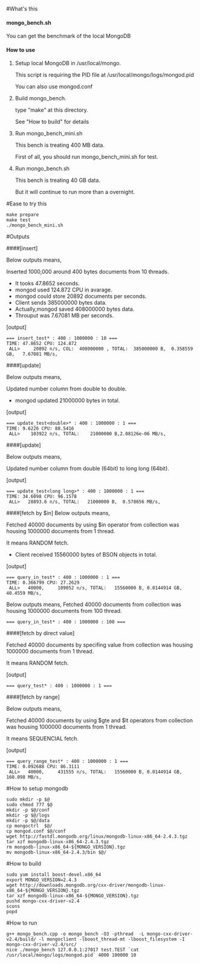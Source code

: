 #What's this
#### mongo_bench.sh

   You can get the benchmark of the local MongoDB

#### How to use

   1. Setup local MongoDB in /usr/local/mongo.

       This script is requiring the PID file at /usr/local/mongo/logs/mongod.pid

       You can also use mongod.conf

   2. Build mongo_bench.

       type "make" at this directory.

       See "How to build" for details

   3. Run mongo_bench_mini.sh

       This bench is treating 400 MB data.

       First of all, you should run mongo_bench_mini.sh for test.

   4. Run mongo_bench.sh

       This bench is treating 40 GB data.

       But it will continue to run more than a overnight.

#Ease to try this

    make prepare
    make test
    ./mongo_bench_mini.sh


#Outputs

####[insert]

 Below outputs means,

  Inserted 1000,000 around 400 bytes documents from 10 threads.

  - It tooks 47.8652 seconds.
  - mongod used 124.872 CPU in avarage.
  - mongod could store 20892 documents per seconds.
  - Client sends 385000000 bytes data.
  - Actually,mongod saved 408000000 bytes data.
  - Throuput was 7.67081 MB per seconds.

[output]
 
    === insert_test* : 400 : 1000000 : 10 ===
    TIME: 47.8652 CPU: 124.872
     ALL>     20892 n/s, COL:  408000000 , TOTAL:  385000000 B,  0.358559 GB,   7.67081 MB/s,

####[update]

 Below outputs means,

  Updated number column from double to double.

  - mongod updated 21000000 bytes in total.

[output]

    === update_test<double>* : 400 : 1000000 : 1 ===
    TIME: 9.6226 CPU: 88.5416
     ALL>    103922 n/s, TOTAL:    21000000 B,2.08126e-06 MB/s,

####[update]

 Below outputs means,

  Updated number column from double (64bit) to long long (64bit).

[output]

    === update_test<long long>* : 400 : 1000000 : 1 ===
    TIME: 34.6098 CPU: 96.1578
     ALL>   28893.6 n/s, TOTAL:   21000000 B,  0.578656 MB/s,


####[fetch by $in]
 Below outputs means,

  Fetched 40000 documents by using $in operator from collection was housing 1000000 documents from 1 thread.

   It means RANDOM fetch.

  - Client received 15560000 bytes of BSON objects in total.

[output]

    === query_in_test* : 400 : 1000000 : 1 ===
    TIME: 0.366799 CPU: 27.2629
     ALL>   40000,     109052 n/s, TOTAL:   15560000 B, 0.0144914 GB,   40.4559 MB/s,

 Below outputs means,
  Fetched 40000 documents from collection was housing 1000000 documents from 100 thread.

    === query_in_test* : 400 : 1000000 : 100 ===

####[fetch by direct value]

  Fetched 40000 documents by specifing value from collection was housing 1000000 documents from 1 thread.

   It means RANDOM fetch.

[output]

    === query_test* : 400 : 1000000 : 1 ===

####[fetch by range]

 Below outputs means,

  Fetched 40000 documents by using $gte and $lt operators from collection was housing 1000000 documents from 1 thread.

   It means SEQUENCIAL fetch.

[output]

    === query_range_test* : 400 : 1000000 : 1 ===
    TIME: 0.092688 CPU: 86.3111
     ALL>   40000,     431555 n/s, TOTAL:   15560000 B, 0.0144914 GB,   160.098 MB/s,


#How to setup mongodb

    sudo mkdir -p $@
    sudo chmod 777 $@
    mkdir -p $@/conf
    mkdir -p $@/logs
    mkdir -p $@/data
    cp mongoctrl  $@/
    cp mongod.conf $@/conf
    wget http://fastdl.mongodb.org/linux/mongodb-linux-x86_64-2.4.3.tgz
    tar xzf mongodb-linux-x86_64-2.4.3.tgz
    rm mongodb-linux-x86_64-${MONGO_VERSION}.tgz
    mv mongodb-linux-x86_64-2.4.3/bin $@/

#How to build

    sudo yum install boost-devel.x86_64
    export MONGO_VERSION=2.4.3
    wget http://downloads.mongodb.org/cxx-driver/mongodb-linux-x86_64-${MONGO_VERSION}.tgz
    tar xzf mongodb-linux-x86_64-${MONGO_VERSION}.tgz
    pushd mongo-cxx-driver-v2.4
    scons
    popd

#How to run

    g++ mongo_bench.cpp -o mongo_bench -O3 -pthread  -L mongo-cxx-driver-v2.4/build/ -l mongoclient -lboost_thread-mt -lboost_filesystem -I mongo-cxx-driver-v2.4/src/
    nice ./mongo_bench 127.0.0.1:27017 test.TEST `cat /usr/local/mongo/logs/mongod.pid` 4000 100000 10

